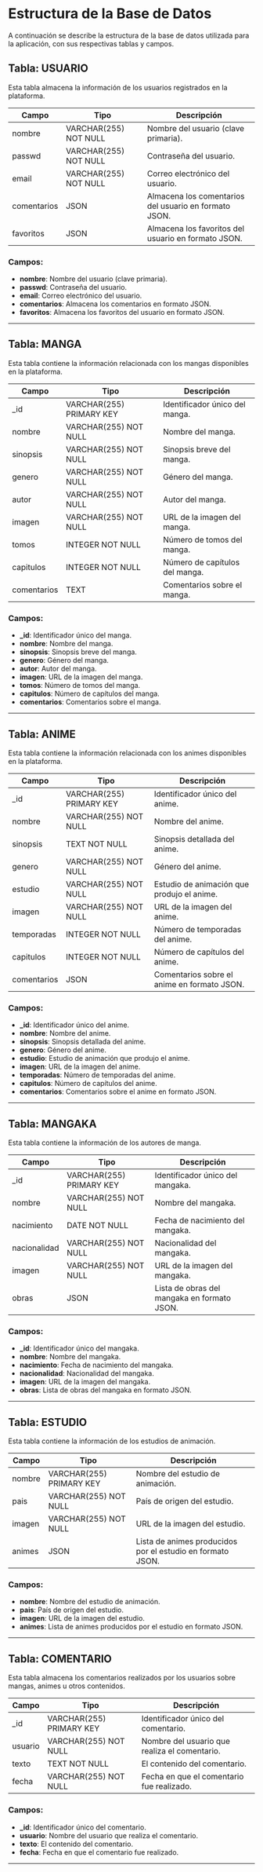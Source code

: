 # Estructura de la Base de Datos

A continuación se describe la estructura de la base de datos utilizada para la aplicación, con sus respectivas tablas y campos.

## Tabla: USUARIO

Esta tabla almacena la información de los usuarios registrados en la plataforma.

| Campo       | Tipo                | Descripción                                           |
|-------------|---------------------|-------------------------------------------------------|
| nombre      | VARCHAR(255) NOT NULL | Nombre del usuario (clave primaria).                |
| passwd      | VARCHAR(255) NOT NULL | Contraseña del usuario.                              |
| email       | VARCHAR(255) NOT NULL | Correo electrónico del usuario.                      |
| comentarios | JSON                 | Almacena los comentarios del usuario en formato JSON. |
| favoritos   | JSON                 | Almacena los favoritos del usuario en formato JSON.  |

### Campos:
- **nombre**: Nombre del usuario (clave primaria).
- **passwd**: Contraseña del usuario.
- **email**: Correo electrónico del usuario.
- **comentarios**: Almacena los comentarios en formato JSON.
- **favoritos**: Almacena los favoritos del usuario en formato JSON.
---

## Tabla: MANGA

Esta tabla contiene la información relacionada con los mangas disponibles en la plataforma.

| Campo      | Tipo                | Descripción                                           |
|------------|---------------------|-------------------------------------------------------|
| _id        | VARCHAR(255) PRIMARY KEY | Identificador único del manga.                    |
| nombre     | VARCHAR(255) NOT NULL | Nombre del manga.                                    |
| sinopsis   | VARCHAR(255) NOT NULL | Sinopsis breve del manga.                            |
| genero     | VARCHAR(255) NOT NULL | Género del manga.                                    |
| autor      | VARCHAR(255) NOT NULL | Autor del manga.                                     |
| imagen     | VARCHAR(255) NOT NULL | URL de la imagen del manga.                          |
| tomos      | INTEGER NOT NULL     | Número de tomos del manga.                           |
| capitulos  | INTEGER NOT NULL     | Número de capítulos del manga.                       |
| comentarios| TEXT                 | Comentarios sobre el manga.                          |

### Campos:
- **_id**: Identificador único del manga.
- **nombre**: Nombre del manga.
- **sinopsis**: Sinopsis breve del manga.
- **genero**: Género del manga.
- **autor**: Autor del manga.
- **imagen**: URL de la imagen del manga.
- **tomos**: Número de tomos del manga.
- **capitulos**: Número de capítulos del manga.
- **comentarios**: Comentarios sobre el manga.
---

## Tabla: ANIME

Esta tabla contiene la información relacionada con los animes disponibles en la plataforma.

| Campo      | Tipo                | Descripción                                           |
|------------|---------------------|-------------------------------------------------------|
| _id        | VARCHAR(255) PRIMARY KEY | Identificador único del anime.                    |
| nombre     | VARCHAR(255) NOT NULL | Nombre del anime.                                    |
| sinopsis   | TEXT NOT NULL        | Sinopsis detallada del anime.                         |
| genero     | VARCHAR(255) NOT NULL | Género del anime.                                    |
| estudio    | VARCHAR(255) NOT NULL | Estudio de animación que produjo el anime.           |
| imagen     | VARCHAR(255) NOT NULL | URL de la imagen del anime.                          |
| temporadas | INTEGER NOT NULL     | Número de temporadas del anime.                      |
| capitulos  | INTEGER NOT NULL     | Número de capítulos del anime.                       |
| comentarios| JSON                 | Comentarios sobre el anime en formato JSON.          |

### Campos:
- **_id**: Identificador único del anime.
- **nombre**: Nombre del anime.
- **sinopsis**: Sinopsis detallada del anime.
- **genero**: Género del anime.
- **estudio**: Estudio de animación que produjo el anime.
- **imagen**: URL de la imagen del anime.
- **temporadas**: Número de temporadas del anime.
- **capitulos**: Número de capítulos del anime.
- **comentarios**: Comentarios sobre el anime en formato JSON.
---

## Tabla: MANGAKA

Esta tabla contiene la información de los autores de manga.

| Campo      | Tipo                | Descripción                                           |
|------------|---------------------|-------------------------------------------------------|
| _id        | VARCHAR(255) PRIMARY KEY | Identificador único del mangaka.                   |
| nombre     | VARCHAR(255) NOT NULL | Nombre del mangaka.                                   |
| nacimiento | DATE NOT NULL        | Fecha de nacimiento del mangaka.                      |
| nacionalidad | VARCHAR(255) NOT NULL | Nacionalidad del mangaka.                           |
| imagen     | VARCHAR(255) NOT NULL | URL de la imagen del mangaka.                         |
| obras      | JSON                 | Lista de obras del mangaka en formato JSON.           |

### Campos:
- **_id**: Identificador único del mangaka.
- **nombre**: Nombre del mangaka.
- **nacimiento**: Fecha de nacimiento del mangaka.
- **nacionalidad**: Nacionalidad del mangaka.
- **imagen**: URL de la imagen del mangaka.
- **obras**: Lista de obras del mangaka en formato JSON.
---

## Tabla: ESTUDIO

Esta tabla contiene la información de los estudios de animación.

| Campo      | Tipo                | Descripción                                           |
|------------|---------------------|-------------------------------------------------------|
| nombre     | VARCHAR(255) PRIMARY KEY | Nombre del estudio de animación.                   |
| pais       | VARCHAR(255) NOT NULL | País de origen del estudio.                          |
| imagen     | VARCHAR(255) NOT NULL | URL de la imagen del estudio.                        |
| animes     | JSON                 | Lista de animes producidos por el estudio en formato JSON. |

### Campos:
- **nombre**: Nombre del estudio de animación.
- **pais**: País de origen del estudio.
- **imagen**: URL de la imagen del estudio.
- **animes**: Lista de animes producidos por el estudio en formato JSON.
---

## Tabla: COMENTARIO

Esta tabla almacena los comentarios realizados por los usuarios sobre mangas, animes u otros contenidos.

| Campo      | Tipo                | Descripción                                           |
|------------|---------------------|-------------------------------------------------------|
| _id        | VARCHAR(255) PRIMARY KEY | Identificador único del comentario.                |
| usuario    | VARCHAR(255) NOT NULL | Nombre del usuario que realiza el comentario.         |
| texto      | TEXT NOT NULL        | El contenido del comentario.                          |
| fecha      | VARCHAR(255) NOT NULL | Fecha en que el comentario fue realizado.             |



### Campos:
- **_id**: Identificador único del comentario.
- **usuario**: Nombre del usuario que realiza el comentario.
- **texto**: El contenido del comentario.
- **fecha**: Fecha en que el comentario fue realizado.

---
